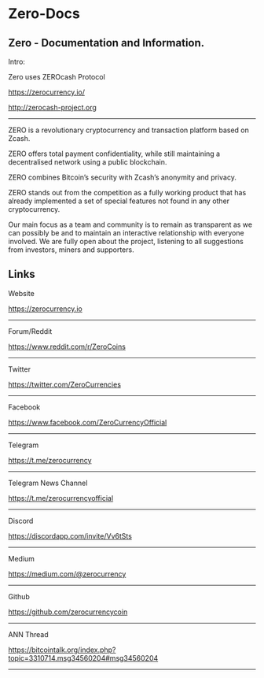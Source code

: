 # Zero-Docs

Zero - Documentation and Information.
----------------------------------------------------------------------------------------------------------------------------------------


Intro:

Zero uses ZEROcash Protocol

https://zerocurrency.io/

http://zerocash-project.org

                 
 --------------------------------------------------------------------------------------------------------------------------------------- 
      
                    
ZERO is a revolutionary cryptocurrency and transaction platform based on Zcash.

ZERO offers total payment confidentiality, while still maintaining a decentralised network using a public blockchain.

ZERO combines Bitcoin’s security with Zcash’s anonymity and privacy.

ZERO stands out from the competition as a fully working product that has already implemented a set of special features not found in any other cryptocurrency.

Our main focus as a team and community is to remain as transparent as we can possibly be and to maintain an interactive relationship with everyone involved. We are fully open about the project, listening to all suggestions from investors, miners and supporters.  



Links
----------------------------------------------------------------------------------------------------------------------------------------


Website 

https://zerocurrency.io

----------------------------------------------------------------------------------------------------------------------------------------

Forum/Reddit

https://www.reddit.com/r/ZeroCoins

----------------------------------------------------------------------------------------------------------------------------------------

Twitter

https://twitter.com/ZeroCurrencies

----------------------------------------------------------------------------------------------------------------------------------------

Facebook

https://www.facebook.com/ZeroCurrencyOfficial


----------------------------------------------------------------------------------------------------------------------------------------

Telegram

https://t.me/zerocurrency


----------------------------------------------------------------------------------------------------------------------------------------

Telegram News Channel

https://t.me/zerocurrencyofficial


----------------------------------------------------------------------------------------------------------------------------------------

Discord

https://discordapp.com/invite/Vv6tSts


----------------------------------------------------------------------------------------------------------------------------------------

Medium

https://medium.com/@zerocurrency


----------------------------------------------------------------------------------------------------------------------------------------

Github 

https://github.com/zerocurrencycoin


----------------------------------------------------------------------------------------------------------------------------------------


ANN Thread

https://bitcointalk.org/index.php?topic=3310714.msg34560204#msg34560204


----------------------------------------------------------------------------------------------------------------------------------------

